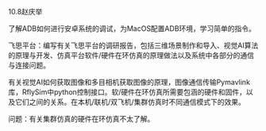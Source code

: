 10.8赵庆举

了解ADB如何进行安卓系统的调试，为MacOS配置ADB环境，学习简单的指令。

飞思平台：编写有关飞思平台的调研报告，包括三维场景制作和导入、视觉AI算法的原理与开发、仿真平台软件/硬件在环仿真的原理做法以及系统中各部分的通信与连接问题。

有关视觉AI如何获取图像和多目相机获取图像的原理，图像通信传输Pymavlink库，RflySim中python控制接口。软/硬件在环仿真所需要包涵的硬件和固件，以及它们之间的关系。在本机/联机/双飞机/集群仿真时不同通信模式下的效果。

问题：有关集群仿真的硬件在环仿真不太了解。
